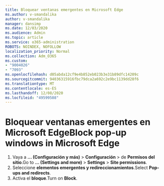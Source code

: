 ```yaml
---
title: Bloquear ventanas emergentes en Microsoft Edge
ms.author: v-smandalika
author: v-smandalika
manager: dansimp
ms.date: 12/03/2020
ms.audience: Admin
ms.topic: article
ms.service: o365-administration
ROBOTS: NOINDEX, NOFOLLOW
localization_priority: Normal
ms.collection: Adm_O365
ms.custom:
- "9004026"
- "7093"
ms.openlocfilehash: d05abda12cf9e4b852eb023b3e31b89dfc14209c
ms.sourcegitcommit: 94036315916fbc79dca2a692c2e9bc1139dd28f6
ms.translationtype: MT
ms.contentlocale: es-ES
ms.lasthandoff: 12/08/2020
ms.locfileid: "49599508"
---
```

# <a name="block-pop-up-windows-in-microsoft-edge"></a><span data-ttu-id="e3792-102">Bloquear ventanas emergentes en Microsoft Edge</span><span class="sxs-lookup"><span data-stu-id="e3792-102">Block pop-up windows in Microsoft Edge</span></span>

1. <span data-ttu-id="e3792-103">Vaya a **... (Configuración y más)**  >  **Configuración**  >  de **Permisos del sitio**.</span><span class="sxs-lookup"><span data-stu-id="e3792-103">Go to **... (Settings and more)** > **Settings** > **Site permissions**.</span></span>
2. <span data-ttu-id="e3792-104">Seleccione **elementos emergentes y redireccionamientos**.</span><span class="sxs-lookup"><span data-stu-id="e3792-104">Select **Pop-ups and redirects**.</span></span>
3. <span data-ttu-id="e3792-105">Activa el **bloque**.</span><span class="sxs-lookup"><span data-stu-id="e3792-105">Turn on **Block**.</span></span>
